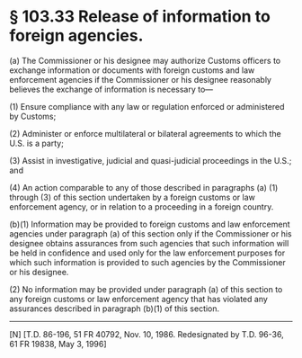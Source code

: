 # § 103.33   Release of information to foreign agencies.

(a) The Commissioner or his designee may authorize Customs officers to exchange information or documents with foreign customs and law enforcement agencies if the Commissioner or his designee reasonably believes the exchange of information is necessary to—


(1) Ensure compliance with any law or regulation enforced or administered by Customs;


(2) Administer or enforce multilateral or bilateral agreements to which the U.S. is a party;


(3) Assist in investigative, judicial and quasi-judicial proceedings in the U.S.; and


(4) An action comparable to any of those described in paragraphs (a) (1) through (3) of this section undertaken by a foreign customs or law enforcement agency, or in relation to a proceeding in a foreign country.


(b)(1) Information may be provided to foreign customs and law enforcement agencies under paragraph (a) of this section only if the Commissioner or his designee obtains assurances from such agencies that such information will be held in confidence and used only for the law enforcement purposes for which such information is provided to such agencies by the Commissioner or his designee.


(2) No information may be provided under paragraph (a) of this section to any foreign customs or law enforcement agency that has violated any assurances described in paragraph (b)(1) of this section.



---

[N] [T.D. 86-196, 51 FR 40792, Nov. 10, 1986. Redesignated by T.D. 96-36, 61 FR 19838, May 3, 1996]




